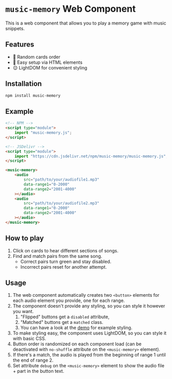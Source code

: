 # `music-memory` Web Component

This is a web component that allows you to play a memory game with music snippets.

## Features

-   🎲 Random cards order
-   🎵 Easy setup via HTML elements
-   😌 LightDOM for convenient styling

## Installation

```bash
npm install music-memory
```

## Example

```html
<!-- NPM -->
<script type="module">
	import "music-memory.js";
</script>

<!-- JSDelivr -->
<script type="module">
	import "https://cdn.jsdelivr.net/npm/music-memory/music-memory.js";
</script>

<music-memory>
	<audio
		src="path/to/your/audiofile1.mp3"
		data-range1="0-2000"
		data-range2="2001-4000"
	></audio>
	<audio
		src="path/to/your/audiofile2.mp3"
		data-range1="0-2000"
		data-range2="2001-4000"
	></audio>
</music-memory>
```

## How to play

1. Click on cards to hear different sections of songs.
2. Find and match pairs from the same song.
    - Correct pairs turn green and stay disabled.
    - Incorrect pairs reset for another attempt.

## Usage

1. The web component automatically creates two `<button>` elements for each audio element you provide, one for each range.
2. The component doesn't provide any styling, so you can style it however you want.
    1. "Flipped" buttons get a `disabled` attribute,
    2. "Matched" buttons get a `matched` class.
    3. You can have a look at the [demo](index.html) for example styling.
3. To make styling easy, the component uses LightDOM, so you can style it with basic CSS.
4. Button order is randomized on each component load (can be deactivated with `no-shuffle` attribute on the `<music-memory>` element).
5. If there's a match, the audio is played from the beginning of range 1 until the end of range 2.
6. Set attribute `debug` on the `<music-memory>` element to show the audio file + part in the button text.
